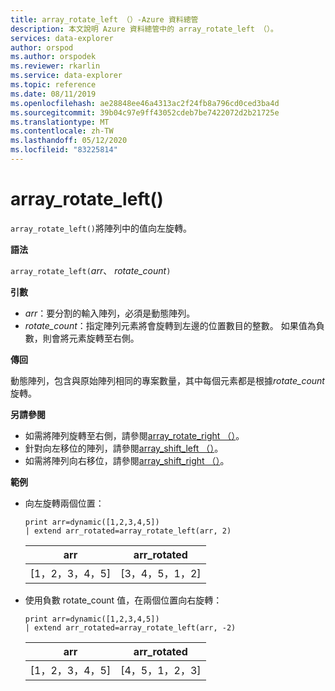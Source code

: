 ```yaml
---
title: array_rotate_left （）-Azure 資料總管
description: 本文說明 Azure 資料總管中的 array_rotate_left （）。
services: data-explorer
author: orspod
ms.author: orspodek
ms.reviewer: rkarlin
ms.service: data-explorer
ms.topic: reference
ms.date: 08/11/2019
ms.openlocfilehash: ae28848ee46a4313ac2f24fb8a796cd0ced3ba4d
ms.sourcegitcommit: 39b04c97e9ff43052cdeb7be7422072d2b21725e
ms.translationtype: MT
ms.contentlocale: zh-TW
ms.lasthandoff: 05/12/2020
ms.locfileid: "83225814"
---
```

# <a name="array_rotate_left"></a>array_rotate_left()

`array_rotate_left()`將陣列中的值向左旋轉。

**語法**

`array_rotate_left(`*arr*、 *rotate_count*`)`

**引數**

* *arr*：要分割的輸入陣列，必須是動態陣列。
* *rotate_count*：指定陣列元素將會旋轉到左邊的位置數目的整數。 如果值為負數，則會將元素旋轉至右側。

**傳回**

動態陣列，包含與原始陣列相同的專案數量，其中每個元素都是根據*rotate_count*旋轉。

**另請參閱**

* 如需將陣列旋轉至右側，請參閱[array_rotate_right （）](array_rotate_rightfunction.md)。
* 針對向左移位的陣列，請參閱[array_shift_left （）](array_shift_leftfunction.md)。
* 如需將陣列向右移位，請參閱[array_shift_right （）](array_shift_rightfunction.md)。

**範例**

* 向左旋轉兩個位置：

    <!-- csl: https://help.kusto.windows.net:443/Samples -->
    ```kusto
    print arr=dynamic([1,2,3,4,5]) 
    | extend arr_rotated=array_rotate_left(arr, 2)
    ```
    
    |arr|arr_rotated|
    |---|---|
    |[1，2，3，4，5]|[3，4，5，1，2]|

* 使用負數 rotate_count 值，在兩個位置向右旋轉：

    <!-- csl: https://help.kusto.windows.net:443/Samples -->
    ```kusto
    print arr=dynamic([1,2,3,4,5]) 
    | extend arr_rotated=array_rotate_left(arr, -2)
    ```
    
    |arr|arr_rotated|
    |---|---|
    |[1，2，3，4，5]|[4，5，1，2，3]|
